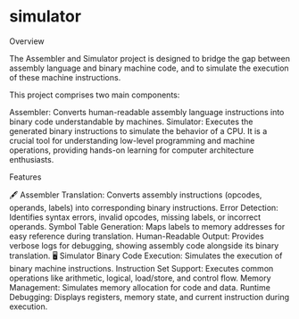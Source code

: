 # simulator

Overview

The Assembler and Simulator project is designed to bridge the gap between assembly language and binary machine code, and to simulate the execution of these machine instructions.

This project comprises two main components:

Assembler: Converts human-readable assembly language instructions into binary code understandable by machines.
Simulator: Executes the generated binary instructions to simulate the behavior of a CPU.
It is a crucial tool for understanding low-level programming and machine operations, providing hands-on learning for computer architecture enthusiasts.

Features

🖋 Assembler
Translation:
Converts assembly instructions (opcodes, operands, labels) into corresponding binary instructions.
Error Detection:
Identifies syntax errors, invalid opcodes, missing labels, or incorrect operands.
Symbol Table Generation:
Maps labels to memory addresses for easy reference during translation.
Human-Readable Output:
Provides verbose logs for debugging, showing assembly code alongside its binary translation.
🖥 Simulator
Binary Code Execution:
Simulates the execution of binary machine instructions.
Instruction Set Support:
Executes common operations like arithmetic, logical, load/store, and control flow.
Memory Management:
Simulates memory allocation for code and data.
Runtime Debugging:
Displays registers, memory state, and current instruction during execution.
